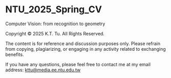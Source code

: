 # NTU_2025_Spring_CV
Computer Vision: from recognition to geometry

Copyright © 2025 K.T. Tu. All Rights Reserved.

The content is for reference and discussion purposes only. Please refrain from copying, plagiarizing, or engaging in any activity related to exchanging benefits.

If you have any questions, please feel free to contact me at my email address: kttu@media.ee.ntu.edu.tw
